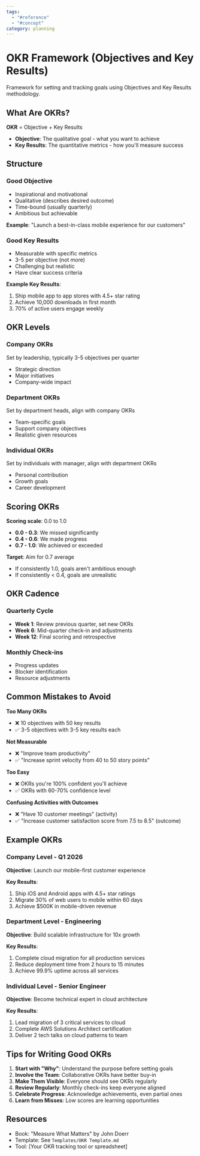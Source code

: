 ```yaml
---
tags:
  - "#reference"
  - "#concept"
category: planning
---
```


# OKR Framework (Objectives and Key Results)

Framework for setting and tracking goals using Objectives and Key Results methodology.

## What Are OKRs?

**OKR** = Objective + Key Results

- **Objective**: The qualitative goal - what you want to achieve
- **Key Results**: The quantitative metrics - how you'll measure success

## Structure

### Good Objective
- Inspirational and motivational
- Qualitative (describes desired outcome)
- Time-bound (usually quarterly)
- Ambitious but achievable

**Example**: "Launch a best-in-class mobile experience for our customers"

### Good Key Results
- Measurable with specific metrics
- 3-5 per objective (not more)
- Challenging but realistic
- Have clear success criteria

**Example Key Results**:
1. Ship mobile app to app stores with 4.5+ star rating
2. Achieve 10,000 downloads in first month
3. 70% of active users engage weekly

## OKR Levels

### Company OKRs
Set by leadership, typically 3-5 objectives per quarter
- Strategic direction
- Major initiatives
- Company-wide impact

### Department OKRs
Set by department heads, align with company OKRs
- Team-specific goals
- Support company objectives
- Realistic given resources

### Individual OKRs
Set by individuals with manager, align with department OKRs
- Personal contribution
- Growth goals
- Career development

## Scoring OKRs

**Scoring scale**: 0.0 to 1.0

- **0.0 - 0.3**: We missed significantly
- **0.4 - 0.6**: We made progress
- **0.7 - 1.0**: We achieved or exceeded

**Target**: Aim for 0.7 average
- If consistently 1.0, goals aren't ambitious enough
- If consistently < 0.4, goals are unrealistic

## OKR Cadence

### Quarterly Cycle
- **Week 1**: Review previous quarter, set new OKRs
- **Week 6**: Mid-quarter check-in and adjustments
- **Week 12**: Final scoring and retrospective

### Monthly Check-ins
- Progress updates
- Blocker identification
- Resource adjustments

## Common Mistakes to Avoid

**Too Many OKRs**
- ❌ 10 objectives with 50 key results
- ✅ 3-5 objectives with 3-5 key results each

**Not Measurable**
- ❌ "Improve team productivity"
- ✅ "Increase sprint velocity from 40 to 50 story points"

**Too Easy**
- ❌ OKRs you're 100% confident you'll achieve
- ✅ OKRs with 60-70% confidence level

**Confusing Activities with Outcomes**
- ❌ "Have 10 customer meetings" (activity)
- ✅ "Increase customer satisfaction score from 7.5 to 8.5" (outcome)

## Example OKRs

### Company Level - Q1 2026
**Objective**: Launch our mobile-first customer experience

**Key Results**:
1. Ship iOS and Android apps with 4.5+ star ratings
2. Migrate 30% of web users to mobile within 60 days
3. Achieve $500K in mobile-driven revenue

### Department Level - Engineering
**Objective**: Build scalable infrastructure for 10x growth

**Key Results**:
1. Complete cloud migration for all production services
2. Reduce deployment time from 2 hours to 15 minutes
3. Achieve 99.9% uptime across all services

### Individual Level - Senior Engineer
**Objective**: Become technical expert in cloud architecture

**Key Results**:
1. Lead migration of 3 critical services to cloud
2. Complete AWS Solutions Architect certification
3. Deliver 2 tech talks on cloud patterns to team

## Tips for Writing Good OKRs

1. **Start with "Why"**: Understand the purpose before setting goals
2. **Involve the Team**: Collaborative OKRs have better buy-in
3. **Make Them Visible**: Everyone should see OKRs regularly
4. **Review Regularly**: Monthly check-ins keep everyone aligned
5. **Celebrate Progress**: Acknowledge achievements, even partial ones
6. **Learn from Misses**: Low scores are learning opportunities

## Resources

- Book: "Measure What Matters" by John Doerr
- Template: See `Templates/OKR Template.md`
- Tool: [Your OKR tracking tool or spreadsheet]

